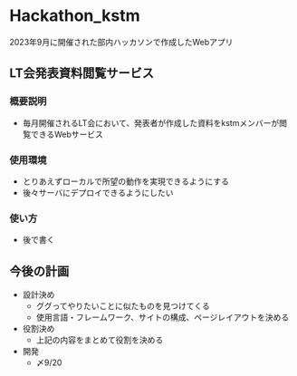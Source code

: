 # Hackathon_kstm
2023年9月に開催された部内ハッカソンで作成したWebアプリ

## LT会発表資料閲覧サービス

### 概要説明
- 毎月開催されるLT会において、発表者が作成した資料をkstmメンバーが閲覧できるWebサービス

### 使用環境
- とりあえずローカルで所望の動作を実現できるようにする
- 後々サーバにデプロイできるようにしたい

### 使い方
- 後で書く

## 今後の計画
- 設計決め
    - ググってやりたいことに似たものを見つけてくる
    - 使用言語・フレームワーク、サイトの構成、ページレイアウトを決める
- 役割決め
    - 上記の内容をまとめて役割を決める
- 開発
    - 〆9/20